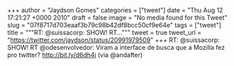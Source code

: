 
+++
author = "Jaydson Gomes"
categories = ["tweet"]
date = "Thu Aug 12 17:21:27 +0000 2010"
draft = false
image = "No media found for this Tweet"
slug = "07f8717d703eaaf3b79c98b42df8bcc50cf9e64e"
tags = ["tweet"]
title = """RT: @suissacorp: SHOW! RT..."""
tweet = true
tweet_url = "https://twitter.com/jaydson/status/20991979509"
+++
RT: @suissacorp: SHOW! RT @odesenvolvedor: Viram a interface de busca que a Mozilla fez pro twitter? http://bit.ly/d6dh4j (via @andafter)
